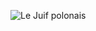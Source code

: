 ![Le Juif polonais](https://upload.wikimedia.org/wikipedia/commons/thumb/5/51/Raven_Manet_B2.jpg/400px-Raven_Manet_B2.jpg)